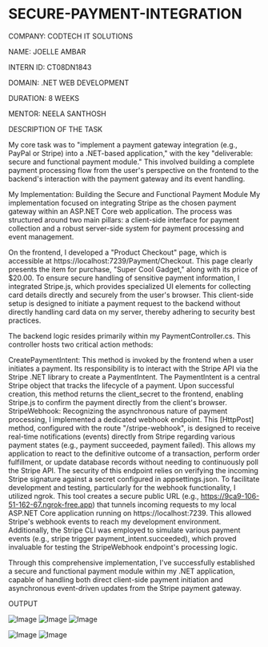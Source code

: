 # SECURE-PAYMENT-INTEGRATION

COMPANY: CODTECH IT SOLUTIONS

NAME: JOELLE AMBAR

INTERN ID: CT08DN1843

DOMAIN: .NET WEB DEVELOPMENT

DURATION: 8 WEEKS

MENTOR: NEELA SANTHOSH

DESCRIPTION OF THE TASK

My core task was to "implement a payment gateway integration (e.g., PayPal or Stripe) into a .NET-based application," with the key "deliverable: secure and functional payment module." This involved building a complete payment processing flow from the user's perspective on the frontend to the backend's interaction with the payment gateway and its event handling.

My Implementation: Building the Secure and Functional Payment Module
My implementation focused on integrating Stripe as the chosen payment gateway within an ASP.NET Core web application. The process was structured around two main pillars: a client-side interface for payment collection and a robust server-side system for payment processing and event management.

On the frontend, I developed a "Product Checkout" page, which is accessible at https://localhost:7239/Payment/Checkout. This page clearly presents the item for purchase, "Super Cool Gadget," along with its price of $20.00. To ensure secure handling of sensitive payment information, I integrated Stripe.js, which provides specialized UI elements for collecting card details directly and securely from the user's browser. This client-side setup is designed to initiate a payment request to the backend without directly handling card data on my server, thereby adhering to security best practices.

The backend logic resides primarily within my PaymentController.cs. This controller hosts two critical action methods:

CreatePaymentIntent: This method is invoked by the frontend when a user initiates a payment. Its responsibility is to interact with the Stripe API via the Stripe .NET library to create a PaymentIntent. The PaymentIntent is a central Stripe object that tracks the lifecycle of a payment. Upon successful creation, this method returns the client_secret to the frontend, enabling Stripe.js to confirm the payment directly from the client's browser.
StripeWebhook: Recognizing the asynchronous nature of payment processing, I implemented a dedicated webhook endpoint. This [HttpPost] method, configured with the route "/stripe-webhook", is designed to receive real-time notifications (events) directly from Stripe regarding various payment states (e.g., payment succeeded, payment failed). This allows my application to react to the definitive outcome of a transaction, perform order fulfillment, or update database records without needing to continuously poll the Stripe API. The security of this endpoint relies on verifying the incoming Stripe signature against a secret configured in appsettings.json.
To facilitate development and testing, particularly for the webhook functionality, I utilized ngrok. This tool creates a secure public URL (e.g., https://9ca9-106-51-162-67.ngrok-free.app) that tunnels incoming requests to my local ASP.NET Core application running on https://localhost:7239. This allowed Stripe's webhook events to reach my development environment. Additionally, the Stripe CLI was employed to simulate various payment events (e.g., stripe trigger payment_intent.succeeded), which proved invaluable for testing the StripeWebhook endpoint's processing logic.

Through this comprehensive implementation, I've successfully established a secure and functional payment module within my .NET application, capable of handling both direct client-side payment initiation and asynchronous event-driven updates from the Stripe payment gateway.

OUTPUT

![Image](https://github.com/user-attachments/assets/3d6a62fe-f94e-4a27-b80b-ef9924e6d028)
![Image](https://github.com/user-attachments/assets/c4a3ad4f-5bf8-45c0-bd9f-330a0277be46)
![Image](https://github.com/user-attachments/assets/5b05c36f-d3ae-49f5-ac20-36cdef7bf679)

![Image](https://github.com/user-attachments/assets/7b5b38d1-f5bf-4853-93f9-f5ed117515e0)
![Image](https://github.com/user-attachments/assets/5344247c-a240-46ae-9d6d-165daae0f266)
